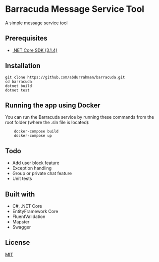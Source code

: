 # Barracuda Message Service Tool

A simple message service tool

## Prerequisites

* [.NET Core SDK (3.1.4)](https://dotnet.microsoft.com/download/dotnet-core/3.1)

## Installation

```shell
git clone https://github.com/abdurrahman/barracuda.git
cd barracuda
dotnet build
dotnet test
```

## Running the app using Docker

You can run the Barracuda service by running these commands from the root folder (where the .sln file is located):

```
    docker-compose build
    docker-compose up
```

## Todo

* Add user block feature
* Exception handling
* Group or private chat feature
* Unit tests

## Built with

* C#, .NET Core
* EntityFramework Core
* FluentValidation
* Mapster
* Swagger

## License
[MIT](LICENSE.md)

